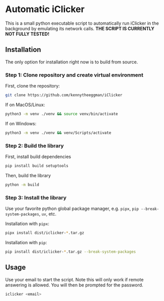 # Automatic iClicker

This is a small python executable script to automatically run iClicker in the background by
emulating its network calls. **THE SCRIPT IS CURRENTLY NOT FULLY TESTED!**

## Installation

The only option for installation right now is to build from source. 

### Step 1: Clone repository and create virtual environment

First, clone the repository:

```sh
git clone https://github.com/kennytheeggman/iClicker
```

If on MacOS/Linux:

```sh
python3 -m venv ./venv && source venv/bin/activate
```

If on Windows:

```sh
python3 -m venv ./venv && venv/Scripts/activate
```

### Step 2: Build the library

First, install build dependencies

```sh
pip install build setuptools
```

Then, build the library

```sh
python -m build
```

### Step 3: Install the library

Use your favorite python global package manager, e.g. `pipx`, `pip --break-system-packages`, `uv`, etc.

Installation with `pipx`:

```sh
pipx install dist/iclicker-*.tar.gz
```

Installation with `pip`:

```sh
pip install dist/iclicker-*.tar.gz --break-system-packages
```

## Usage

Use your email to start the script. Note this will only work if remote answering is allowed. You
will then be prompted for the password.

```sh
iclicker <email>
```
